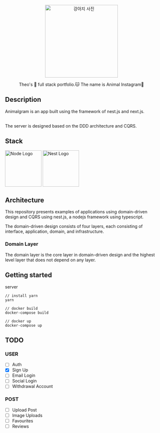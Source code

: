 <p align="center">
  <a href="/" target="blank"><img src="https://cdnweb01.wikitree.co.kr/webdata/editor/202103/02/img_20210302105652_f4642f08.webp" width="240" alt="강아지 사진" /></a>
</p>

<p align="center">Theo's 🐶 full stack portfolio.🐱 The name is Animal Instagram🐯
</p>

## Description

Animalgram is an app built using the framework of nest.js and next.js.

<br/>
The server is designed based on the DDD architecture and CQRS.

## Stack

<div display="inline">
  <img src="https://github.com/tomchen/stack-icons/blob/master/logos/nodejs.svg" width="120" alt="Node Logo">
  <img src="https://github.com/tomchen/stack-icons/blob/master/logos/nestjs.svg" width="120" alt="Nest Logo">
<div>

## Architecture

This repository presents examples of applications using domain-driven design and CQRS using nest.js, a nodejs framework using typescript.

The domain-driven design consists of four layers, each consisting of interface, application, domain, and infrastructure.

### Domain Layer

The domain layer is the core layer in domain-driven design and the highest level layer that does not depend on any layer.

## Getting started

server

```
// install yarn
yarn

// docker build
docker-compose build

// docker up
docker-compose up
```

<!-- web

```

``` -->

## TODO

### USER

- [ ] Auth
- [x] Sign Up
- [ ] Email Login
- [ ] Social Login
- [ ] Withdrawal Account

### POST

- [ ] Upload Post
- [ ] Image Uploads
- [ ] Favourites
- [ ] Reviews
